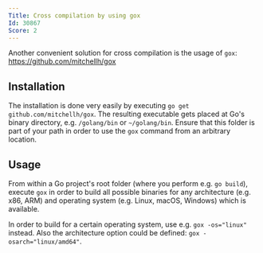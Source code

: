 ```yaml
---
Title: Cross compilation by using gox
Id: 30867
Score: 2
---
```

Another convenient solution for cross compilation is the usage of `gox`: https://github.com/mitchellh/gox

## Installation
The installation is done very easily by executing `go get github.com/mitchellh/gox`. The resulting executable gets placed at Go's binary directory, e.g. `/golang/bin` or `~/golang/bin`. Ensure that this folder is part of your path in order to use the `gox` command from an arbitrary location.

## Usage
From within a Go project's root folder (where you perform e.g. `go build`), execute `gox` in order to build all possible binaries for any architecture (e.g. x86, ARM) and operating system (e.g. Linux, macOS, Windows) which is available.

In order to build for a certain operating system, use e.g. `gox -os="linux"` instead. Also the architecture option could be defined: `gox -osarch="linux/amd64"`.

